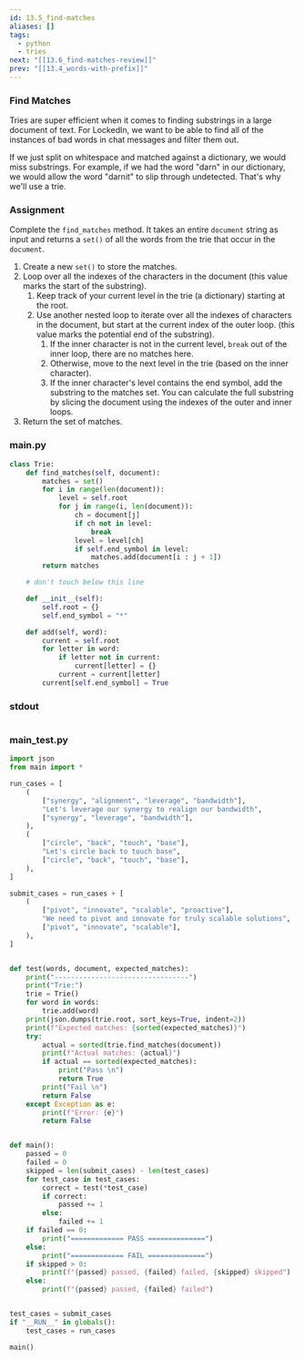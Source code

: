 ```yaml
---
id: 13.5_find-matches
aliases: []
tags:
  - python
  - tries
next: "[[13.6_find-matches-review]]"
prev: "[[13.4_words-with-prefix]]"
---
```

### Find Matches
Tries are super efficient when it comes to finding substrings in a large document of text. 
For LockedIn, we want to be able to find all of the instances of bad words in chat messages and filter them out.

If we just split on whitespace and matched against a dictionary, we would miss substrings. For example, if we had the word "darn" in our dictionary, we would allow the word "darnit" to slip through undetected. That's why we'll use a trie.

### Assignment
Complete the `find_matches` method.
It takes an entire `document` string as input and returns a `set()` of all the words from the trie that occur in the `document`.
1. Create a new `set()` to store the matches.
2. Loop over all the indexes of the characters in the document (this value marks the start of the substring).
	1. Keep track of your current level in the trie (a dictionary) starting at the root.
	2. Use another nested loop to iterate over all the indexes of characters in the document, but start at the current index of the outer loop. (this value marks the potential end of the substring).
		1. If the inner character is not in the current level, `break` out of the inner loop, there are no matches here.
		2. Otherwise, move to the next level in the trie (based on the inner character).
		3. If the inner character's level contains the end symbol, add the substring to the matches set. You can calculate the full substring by slicing the document using the indexes of the outer and inner loops.
3. Return the set of matches.

### main.py

``` python
class Trie:
    def find_matches(self, document):
        matches = set()
        for i in range(len(document)):
            level = self.root
            for j in range(i, len(document)):
                ch = document[j]
                if ch not in level:
                    break
                level = level[ch]
                if self.end_symbol in level:
                    matches.add(document[i : j + 1])
        return matches

    # don't touch below this line

    def __init__(self):
        self.root = {}
        self.end_symbol = "*"

    def add(self, word):
        current = self.root
        for letter in word:
            if letter not in current:
                current[letter] = {}
            current = current[letter]
        current[self.end_symbol] = True
```

### stdout

``` bash

```

### main_test.py

``` python
import json
from main import *

run_cases = [
    (
        ["synergy", "alignment", "leverage", "bandwidth"],
        "Let's leverage our synergy to realign our bandwidth",
        ["synergy", "leverage", "bandwidth"],
    ),
    (
        ["circle", "back", "touch", "base"],
        "Let's circle back to touch base",
        ["circle", "back", "touch", "base"],
    ),
]

submit_cases = run_cases + [
    (
        ["pivot", "innovate", "scalable", "proactive"],
        "We need to pivot and innovate for truly scalable solutions",
        ["pivot", "innovate", "scalable"],
    ),
]


def test(words, document, expected_matches):
    print("---------------------------------")
    print("Trie:")
    trie = Trie()
    for word in words:
        trie.add(word)
    print(json.dumps(trie.root, sort_keys=True, indent=2))
    print(f"Expected matches: {sorted(expected_matches)}")
    try:
        actual = sorted(trie.find_matches(document))
        print(f"Actual matches: {actual}")
        if actual == sorted(expected_matches):
            print("Pass \n")
            return True
        print("Fail \n")
        return False
    except Exception as e:
        print(f"Error: {e}")
        return False


def main():
    passed = 0
    failed = 0
    skipped = len(submit_cases) - len(test_cases)
    for test_case in test_cases:
        correct = test(*test_case)
        if correct:
            passed += 1
        else:
            failed += 1
    if failed == 0:
        print("============= PASS ==============")
    else:
        print("============= FAIL ==============")
    if skipped > 0:
        print(f"{passed} passed, {failed} failed, {skipped} skipped")
    else:
        print(f"{passed} passed, {failed} failed")


test_cases = submit_cases
if "__RUN__" in globals():
    test_cases = run_cases

main()
```
